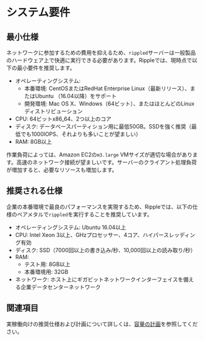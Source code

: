 # システム要件

## 最小仕様

ネットワークに参加するための費用を抑えるため、`rippled`サーバーは一般製品のハードウェア上で快適に実行できる必要があります。Rippleでは、現時点で以下の最小要件を推奨します。

- オペレーティングシステム:
    - 本番環境: CentOSまたはRedHat Enterprise Linux（最新リリース）、またはUbuntu （16.04以降）をサポート
    - 開発環境: Mac OS X、Windows（64ビット）、またはほとんどのLinuxディストリビューション
- CPU: 64ビットx86_64、2つ以上のコア
- ディスク: データベースパーティション用に最低50GB。SSDを強く推奨（最低でも1000IOPS、それよりも多いことが望ましい）
- RAM: 8GB以上

作業負荷によっては、Amazon EC2の`m3.large` VMサイズが適切な場合があります。高速のネットワーク接続が望ましいです。サーバーのクライアント処理負荷が増加すると、必要なリソースも増加します。

## 推奨される仕様

企業の本番環境で最良のパフォーマンスを実現するため、Rippleでは、以下の仕様のベアメタルで`rippled`を実行することを推奨しています。

- オペレーティングシステム: Ubuntu 16.04以上
- CPU: Intel Xeon 3以上、GHzプロセッサー、4コア、ハイパースレッディング有効
- ディスク: SSD（7000回以上の書き込み/秒、10,000回以上の読み取り/秒）
- RAM:
  	- テスト用: 8GB以上
  	- 本番環境用: 32GB
- ネットワーク: ホスト上にギガビットネットワークインターフェイスを備える企業データセンターネットワーク

## 関連項目

実稼働向けの推奨仕様および計画について詳しくは、[容量の計画](capacity-planning.html)を参照してください。

